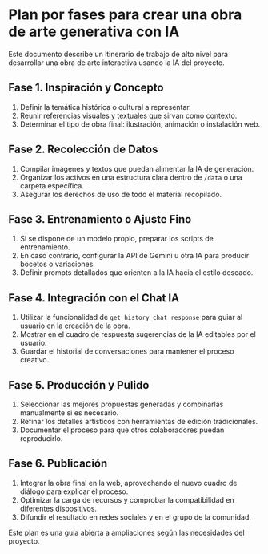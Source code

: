 # Plan por fases para crear una obra de arte generativa con IA

Este documento describe un itinerario de trabajo de alto nivel para desarrollar una obra de arte interactiva usando la IA del proyecto.

## Fase 1. Inspiración y Concepto
1. Definir la temática histórica o cultural a representar.
2. Reunir referencias visuales y textuales que sirvan como contexto.
3. Determinar el tipo de obra final: ilustración, animación o instalación web.

## Fase 2. Recolección de Datos
1. Compilar imágenes y textos que puedan alimentar la IA de generación.
2. Organizar los activos en una estructura clara dentro de `/data` o una carpeta específica.
3. Asegurar los derechos de uso de todo el material recopilado.

## Fase 3. Entrenamiento o Ajuste Fino
1. Si se dispone de un modelo propio, preparar los scripts de entrenamiento.
2. En caso contrario, configurar la API de Gemini u otra IA para producir bocetos o variaciones.
3. Definir prompts detallados que orienten a la IA hacia el estilo deseado.

## Fase 4. Integración con el Chat IA
1. Utilizar la funcionalidad de `get_history_chat_response` para guiar al usuario en la creación de la obra.
2. Mostrar en el cuadro de respuesta sugerencias de la IA editables por el usuario.
3. Guardar el historial de conversaciones para mantener el proceso creativo.

## Fase 5. Producción y Pulido
1. Seleccionar las mejores propuestas generadas y combinarlas manualmente si es necesario.
2. Refinar los detalles artísticos con herramientas de edición tradicionales.
3. Documentar el proceso para que otros colaboradores puedan reproducirlo.

## Fase 6. Publicación
1. Integrar la obra final en la web, aprovechando el nuevo cuadro de diálogo para explicar el proceso.
2. Optimizar la carga de recursos y comprobar la compatibilidad en diferentes dispositivos.
3. Difundir el resultado en redes sociales y en el grupo de la comunidad.

Este plan es una guía abierta a ampliaciones según las necesidades del proyecto.
